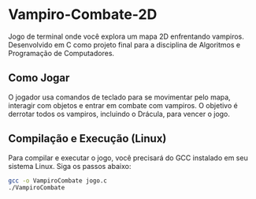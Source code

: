 # Vampiro-Combate-2D

Jogo de terminal onde você explora um mapa 2D enfrentando vampiros. Desenvolvido em C como projeto final para a disciplina de Algoritmos e Programação de Computadores.

## Como Jogar

O jogador usa comandos de teclado para se movimentar pelo mapa, interagir com objetos e entrar em combate com vampiros. O objetivo é derrotar todos os vampiros, incluindo o Drácula, para vencer o jogo.

## Compilação e Execução (Linux)

Para compilar e executar o jogo, você precisará do GCC instalado em seu sistema Linux. Siga os passos abaixo:

```bash
gcc -o VampiroCombate jogo.c
./VampiroCombate
